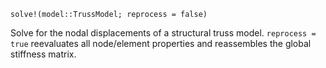 ```
solve!(model::TrussModel; reprocess = false)
```

Solve for the nodal displacements of a structural truss model. `reprocess = true` reevaluates all node/element properties and reassembles the global stiffness matrix.
